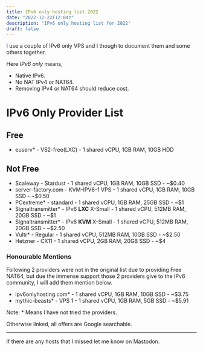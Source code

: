 ```yaml
---
title: IPv6 only hosting list 2022
date: "2022-12-22T12:04z"
description: "IPv6 only hosting list for 2022"
draft: false
---
```


I use a couple of IPv6 only VPS and I though to document them and some others together.

Here *IPv6 only* means,
 - Native IPv6.
 - No NAT IPv4 or NAT64.
 - Removing IPv4 or NAT64 should reduce cost.
 
# IPv6 Only Provider List
 
## Free
 
* euserv* - VS2-free(LXC) - 1 shared vCPU, 1GB RAM, 10GB HDD

## Not Free

* Scaleway - Stardust - 1 shared vCPU, 1GB RAM, 10GB SSD - ~$0.40
* server-factory.com - KVM-IPV6-1 VPS - 1 shared vCPU, 1GB RAM, 10GB SSD - ~$0.50
* PCextreme* - standard - 1 shared vCPU, 1GB RAM, 25GB SSD - ~$1
* Signaltransmitter* - IPv6 **LXC** X-Small - 1 shared vCPU, 512MB RAM, 20GB SSD - ~$1
* Signaltransmitter* - IPv6 **KVM** X-Small - 1 shared vCPU, 512MB RAM, 20GB SSD - ~$2.50
* Vultr* - Regular - 1 shared vCPU, 512MB RAM, 10GB SSD - ~$2.50
* Hetzner - CX11 - 1 shared vCPU, 2GB RAM, 20GB SSD - ~$4
  
### Honourable Mentions
 
Following 2 providers were not in the original list due to providing Free NAT64, but due the immense support those 2 providers give to the IPv6 community, I will add them mention below.

* ipv6onlyhosting.com* - 1 shared vCPU, 1GB RAM, 10GB SSD - ~$3.75
* mythic-beasts* -  VPS 1 - 1 shared vCPU, 1GB RAM, 5GB SSD - ~$5.91
 
Note: * Means I have not tried the providers.

Otherwise linked, all offers are Google searchable.

<hr>
 
If there are any hosts that I missed let me know on Mastodon.

